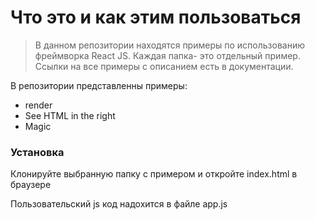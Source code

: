 # Что это и как этим пользоваться

> В данном репозитории находятся примеры по использованию фреймворка React JS.
Каждая папка- это отдельный пример.
Ссылки на все примеры с описанием есть в документации.

В репозитории представленны примеры:

  - render
  - See HTML in the right
  - Magic

### Установка

Клонируйте выбранную папку с примером и откройте index.html в браузере

Пользовательский js код надохится в файле app.js